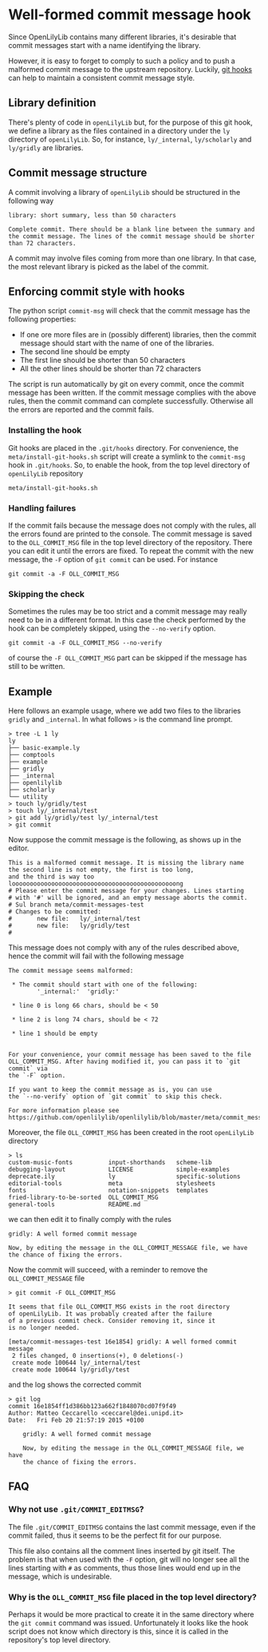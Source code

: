 # Well-formed commit message hook

Since OpenLilyLib contains many different libraries, it's desirable
that commit messages start with a name identifying the library.

However, it is easy to forget to comply to such a policy and to push a
malformed commit message to the upstream repository. Luckily,
[git hooks](http://www.git-scm.com/book/en/v2/Customizing-Git-Git-Hooks)
can help to maintain a consistent commit message style.

## Library definition

There's plenty of code in `openLilyLib` but, for the purpose of this
git hook, we define a library as the files contained in a directory
under the `ly` directory of `openLilyLib`. So, for instance,
`ly/_internal`, `ly/scholarly` and `ly/gridly` are libraries.

## Commit message structure

A commit involving a library of `openLilyLib` should be structured in
the following way

```
library: short summary, less than 50 characters

Complete commit. There should be a blank line between the summary and
the commit message. The lines of the commit message should be shorter
than 72 characters.
```

A commit may involve files coming from more than one library. In that
case, the most relevant library is picked as the label of the commit.

## Enforcing commit style with hooks

The python script `commit-msg` will check that the commit message has
the following properties:

  - If one ore more files are in (possibly different) libraries, then
    the commit message should start with the name of one of the
    libraries.
  - The second line should be empty
  - The first line should be shorter than 50 characters
  - All the other lines should be shorter than 72 characters

The script is run automatically by git on every commit, once the commit
message has been written. If the commit message complies with the above
rules, then the commit command can complete successfully. Otherwise all
the errors are reported and the commit fails.

### Installing the hook

Git hooks are placed in the `.git/hooks` directory. For convenience, the
`meta/install-git-hooks.sh` script will create a symlink to the
`commit-msg` hook in `.git/hooks`. So, to enable the hook, from the top
level directory of `openLilyLib` repository

```
meta/install-git-hooks.sh
```

### Handling failures

If the commit fails because the message does not comply with the rules,
all the errors found are printed to the console. The commit message is
saved to the `OLL_COMMIT_MSG` file in the top level directory of the
repository. There you can edit it until the errors are fixed. To repeat
the commit with the new message, the `-F` option of `git commit` can be
used. For instance

```
git commit -a -F OLL_COMMIT_MSG
```

### Skipping the check

Sometimes the rules may be too strict and a commit message may really
need to be in a different format. In this case the check performed by
the hook can be completely skipped, using the `--no-verify` option.

```
git commit -a -F OLL_COMMIT_MSG --no-verify
```

of course the `-F OLL_COMMIT_MSG` part can be skipped if the message has
still to be written.

## Example

Here follows an example usage, where we add two files to the libraries
`gridly` and `_internal`. In what follows `>` is the command line
prompt.

```
> tree -L 1 ly
ly
├── basic-example.ly
├── comptools
├── example
├── gridly
├── _internal
├── openlilylib
├── scholarly
└── utility
> touch ly/gridly/test
> touch ly/_internal/test
> git add ly/gridly/test ly/_internal/test
> git commit
```

Now suppose the commit message is the following, as shows up in the
editor.

```
This is a malformed commit message. It is missing the library name
the second line is not empty, the first is too long,
and the third is way too loooooooooooooooooooooooooooooooooooooooooooooong
# Please enter the commit message for your changes. Lines starting
# with '#' will be ignored, and an empty message aborts the commit.
# Sul branch meta/commit-messages-test
# Changes to be committed:
#       new file:   ly/_internal/test
#       new file:   ly/gridly/test
#
```

This message does not comply with any of the rules described above,
hence the commit will fail with the following message

```
The commit message seems malformed:

 * The commit should start with one of the following:
        '_internal:'  'gridly:'

 * line 0 is long 66 chars, should be < 50

 * line 2 is long 74 chars, should be < 72

 * line 1 should be empty


For your convenience, your commit message has been saved to the file
OLL_COMMIT_MSG. After having modified it, you can pass it to `git commit` via
the `-F` option.

If you want to keep the commit message as is, you can use
the `--no-verify` option of `git commit` to skip this check.

For more information please see
https://github.com/openlilylib/openlilylib/blob/master/meta/commit_message_hook.md
```

Moreover, the file `OLL_COMMIT_MSG` has been created in the root
`openLilyLib` directory

```
> ls
custom-music-fonts          input-shorthands   scheme-lib
debugging-layout            LICENSE            simple-examples
deprecate.ily               ly                 specific-solutions
editorial-tools             meta               stylesheets
fonts                       notation-snippets  templates
fried-library-to-be-sorted  OLL_COMMIT_MSG
general-tools               README.md
```

we can then edit it to finally comply with the rules

```
gridly: A well formed commit message

Now, by editing the message in the OLL_COMMIT_MESSAGE file, we have
the chance of fixing the errors.
```

Now the commit will succeed, with a reminder to remove the
`OLL_COMMIT_MESSAGE` file

```
> git commit -F OLL_COMMIT_MSG

It seems that file OLL_COMMIT_MSG exists in the root directory
of openLilyLib. It was probably created after the failure
of a previous commit check. Consider removing it, since it
is no longer needed.

[meta/commit-messages-test 16e1854] gridly: A well formed commit message
 2 files changed, 0 insertions(+), 0 deletions(-)
 create mode 100644 ly/_internal/test
 create mode 100644 ly/gridly/test
```

and the log shows the corrected commit

```
> git log
commit 16e1854ff1d386bb123a662f1848070cd07f9f49
Author: Matteo Ceccarello <ceccarel@dei.unipd.it>
Date:   Fri Feb 20 21:57:19 2015 +0100

    gridly: A well formed commit message

    Now, by editing the message in the OLL_COMMIT_MESSAGE file, we have
    the chance of fixing the errors.
```

## FAQ

### Why not use `.git/COMMIT_EDITMSG`?

The file `.git/COMMIT_EDITMSG` contains the last commit message, even if
the commit failed, thus it seems to be the perfect fit for our purpose.

This file also contains all the comment lines inserted by git itself.
The problem is that when used with the `-F` option, git will no longer
see all the lines starting with `#` as comments, thus those lines would
end up in the message, which is undesirable.

### Why is the `OLL_COMMIT_MSG` file placed in the top level directory?

Perhaps it would be more practical to create it in the same directory
where the `git commit` command was issued. Unfortunately it looks like
the hook script does not know which directory is this, since it is
called in the repository's top level directory.
